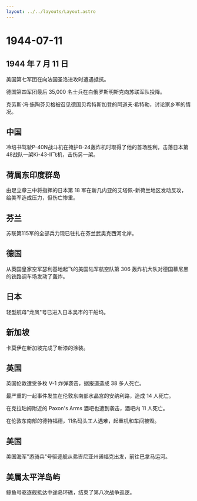 ```yaml
---
layout: ../../layouts/Layout.astro
---
```


# 1944-07-11

## 1944 年 7 月 11 日

美国第七军团在向法国圣洛进攻时遭遇抵抗。

德国第四军团最后 35,000 名士兵在白俄罗斯明斯克向苏联军队投降。

克劳斯·冯·施陶芬贝格被召见德国贝希特斯加登的阿道夫·希特勒，讨论家乡军的情况。

## 中国

冷培书驾驶P-40N战斗机在掩护B-24轰炸机时取得了他的首场胜利，击落日本第48战队一架Ki-43-II飞机，击伤另一架。

## 荷属东印度群岛

由足立章三中将指挥的日本第 18
军在新几内亚的艾塔佩-新荷兰地区发动反攻，给美军造成压力，但伤亡惨重。

## 芬兰

苏联第115军的全部兵力现已驻扎在芬兰武奥克西河北岸。

## 德国

从英国皇家空军瑟利基地起飞的美国陆军航空队第 306
轰炸机大队对德国慕尼黑的铁路调车场发动了轰炸。

## 日本

轻型航母"龙凤"号已进入日本吴市的干船坞。

## 新加坡

卡莫伊在新加坡完成了新漆的涂装。

## 英国

英国伦敦遭受多枚 V-1 炸弹袭击，据报道造成 38 多人死亡。

最严重的一起事件发生在伦敦东南部水晶宫的安纳利路，造成 14 人死亡。

在克拉珀姆附近的 Paxon\'s Arms 酒吧也遭到袭击，酒吧内 11 人死亡。

在伦敦东南部的德特福德，11名码头工人遇难，起重机和车间被毁。

## 美国

美国海军"游骑兵"号驱逐舰从弗吉尼亚州诺福克出发，前往巴拿马运河。

## 美属太平洋岛屿

鲸鱼号驱逐舰抵达中途岛环礁，结束了第八次战争巡逻。